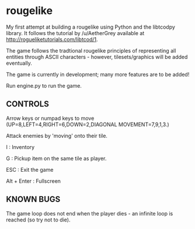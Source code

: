 # rougelike
My first attempt at building a rougelike using Python and the libtcodpy library.
It follows the tutorial by /u/AetherGrey available at http://rogueliketutorials.com/libtcod/1.

The game follows the tradtional rougelike principles of representing all entities through ASCII characters - however, tilesets/graphics will be added eventually.

The game is currently in development; many more features are to be added!

Run engine.py to run the game.

CONTROLS
----------------------------------------
Arrow keys or numpad keys to move (UP=8,LEFT=4,RIGHT=6,DOWN=2,DIAGONAL MOVEMENT=7,9,1,3.)

Attack enemies by 'moving' onto their tile.

I : Inventory

G : Pickup item on the same tile as player.

ESC : Exit the game

Alt + Enter : Fullscreen

KNOWN BUGS
----------------------------------------
The game loop does not end when the player dies - an infinite loop is reached (so try not to die).



